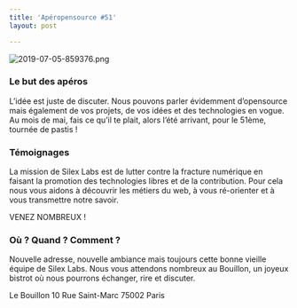 ```yaml
---
title: 'Apéropensource #51'
layout: post

---
```

![2019-07-05-859376.png](https://lexoyo.me/silexlabs.org//assets/2019-07-05-859376.png)

### Le but des apéros

L’idée est juste de discuter. Nous pouvons parler évidemment d’opensource mais également de vos projets, de vos idées et des technologies en vogue. Au mois de mai, fais ce qu’il te plait, alors l’été arrivant, pour le 51ème, tournée de pastis !
<!-- more -->
### Témoignages

La mission de Silex Labs est de lutter contre la fracture numérique en faisant la promotion des technologies libres et de la contribution. Pour cela nous vous aidons à découvrir les métiers du web, à vous ré-orienter et à vous transmettre notre savoir.

VENEZ NOMBREUX !

###  Où ? Quand ? Comment ?

Nouvelle adresse, nouvelle ambiance mais toujours cette bonne vieille équipe de Silex Labs. Nous vous attendons nombreux au Bouillon, un joyeux bistrot où nous pourrons échanger, rire et discuter.

Le Bouillon
10 Rue Saint-Marc
75002 Paris

